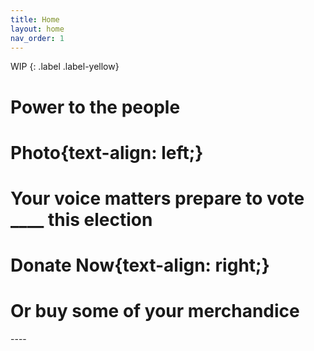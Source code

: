 ```yaml
---
title: Home
layout: home
nav_order: 1
---
```

WIP
{: .label .label-yellow}
<h1>Power to the people</h1>
<h1>Photo{text-align: left;}</h1>
<h1>Your voice matters prepare to vote ____ this election</h1>
<h1>Donate Now{text-align: right;}</h1>
<h1>Or buy some of your merchandice</h1>
----


